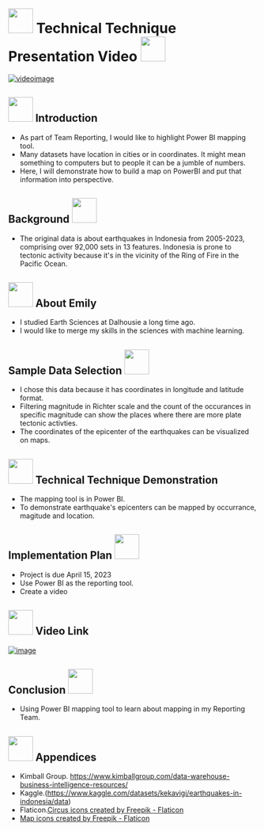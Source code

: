 # <img src="https://github.com/ekysss/Capstone2024/assets/148264582/d48b0480-6126-48c3-91e2-2eba869d66e6" width="50" height="50"> Technical Technique Presentation Video <img src="https://github.com/ekysss/Capstone2024/assets/148264582/a8050243-25ff-4a02-9266-5f862cad125f" width="50" height="50">

[![videoimage](https://github.com/ekysss/Capstone2024/assets/148264582/97c2f441-522a-413c-a622-fe91ee093d3d)](https://youtu.be/l-USlA93QK8)




## <img src="https://github.com/ekysss/Capstone2024/assets/148264582/d48b0480-6126-48c3-91e2-2eba869d66e6" width="50" height="50"> Introduction 
- As part of Team Reporting, I would like to highlight Power BI mapping tool.
- Many datasets have location in cities or in coordinates. It might mean something to computers but to people it can be a jumble of numbers.
- Here, I will demonstrate how to build a map on PowerBI and put that information into perspective.

## Background <img src="https://github.com/ekysss/Capstone2024/assets/148264582/a8050243-25ff-4a02-9266-5f862cad125f" width="50" height="50">

- The original data is about earthquakes in Indonesia from 2005-2023, comprising over 92,000 sets in 13 features. Indonesia is prone to tectonic activity because it's in the vicinity of the Ring of Fire in the Pacific Ocean.
  
## <img src="https://github.com/ekysss/Capstone2024/assets/148264582/d48b0480-6126-48c3-91e2-2eba869d66e6" width="50" height="50"> About Emily
- I studied Earth Sciences at Dalhousie a long time ago.
- I would like to merge my skills in the sciences with machine learning.

## Sample Data Selection <img src="https://github.com/ekysss/Capstone2024/assets/148264582/a8050243-25ff-4a02-9266-5f862cad125f" width="50" height="50">
- I chose this data because it has coordinates in longitude and latitude format.
- Filtering magnitude in Richter scale and the count of the occurances in specific magnitude can show the places where there are more plate tectonic activties.
- The coordinates of the epicenter of the earthquakes can be visualized on maps.

## <img src="https://github.com/ekysss/Capstone2024/assets/148264582/d48b0480-6126-48c3-91e2-2eba869d66e6" width="50" height="50"> Technical Technique Demonstration
- The mapping tool is in Power BI.
- To demonstrate earthquake's epicenters can be mapped by occurrance, magitude and location.

## Implementation Plan <img src="https://github.com/ekysss/Capstone2024/assets/148264582/a8050243-25ff-4a02-9266-5f862cad125f" width="50" height="50">
- Project is due April 15, 2023
- Use Power BI as the reporting tool.
- Create a video
  
## <img src="https://github.com/ekysss/Capstone2024/assets/148264582/d48b0480-6126-48c3-91e2-2eba869d66e6" width="50" height="50"> Video Link
[![image](https://github.com/ekysss/Capstone2024/assets/148264582/97c2f441-522a-413c-a622-fe91ee093d3d)](https://youtu.be/l-USlA93QK8)

## Conclusion <img src="https://github.com/ekysss/Capstone2024/assets/148264582/a8050243-25ff-4a02-9266-5f862cad125f" width="50" height="50">
- Using Power BI mapping tool to learn about mapping in my Reporting Team.

## <img src="https://github.com/ekysss/Capstone2024/assets/148264582/d48b0480-6126-48c3-91e2-2eba869d66e6" width="50" height="50"> Appendices
- Kimball Group. https://www.kimballgroup.com/data-warehouse-business-intelligence-resources/
- Kaggle.(https://www.kaggle.com/datasets/kekavigi/earthquakes-in-indonesia/data)
- Flaticon.<a href="https://www.flaticon.com/free-icons/circus" title="circus icons">Circus icons created by Freepik - Flaticon</a>
- <a href="https://www.flaticon.com/free-icons/map" title="map icons">Map icons created by Freepik - Flaticon</a>

